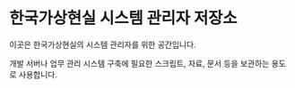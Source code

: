 # 한국가상현실 시스템 관리자 저장소

이곳은 한국가상현실의 시스템 관리자를 위한 공간입니다.

개발 서버나 업무 관리 시스템 구축에 필요한 스크립트, 자료, 문서 등을 보관하는 용도로 사용합니다.